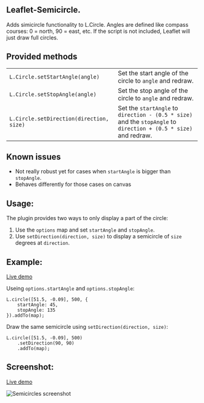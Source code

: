 Leaflet-Semicircle.
-------------------

Adds simicircle functionality to L.Circle. Angles are defined like compass courses: 0 = north, 90 = east, etc. If the script is not included, Leaflet will just draw full circles.

## Provided methods ##
<table>
<tr><td><code>L.Circle.setStartAngle(angle)</code></td><td>Set the start angle of the circle to <code>angle</code> and redraw.</td></tr>
<tr><td><code>L.Circle.setStopAngle(angle)</code></td><td>Set the stop angle of the circle to <code>angle</code> and redraw.</td></tr>
<tr><td><code>L.Circle.setDirection(direction, size)</code></td><td>Set the <code>startAngle</code> to <code>direction - (0.5 * size)</code> and the <code>stopAngle</code> to <code>direction + (0.5 * size)</code> and redraw.</td></tr>
</table>

## Known issues
 - Not really robust yet for cases when `startAngle` is bigger than `stopAngle`.
 - Behaves differently for those cases on canvas

## Usage:
The plugin provides two ways to only display a part of the circle:
1. Use the `options` map and set `startAngle` and `stopAngle`.
2. Use `setDirection(direction, size)` to display a semicircle of `size` degrees at `direction`.

## Example:
[Live demo](http://jieter.github.com/Leaflet-semicircle/example-semicircle.html)

Useing `options.startAngle` and `options.stopAngle`:
```
L.circle([51.5, -0.09], 500, {
	startAngle: 45,
	stopAngle: 135
}).addTo(map);
```

Draw the same semicircle using `setDirection(direction, size)`:
```
L.circle([51.5, -0.09], 500)
	.setDirection(90, 90)
	.addTo(map);
```

## Screenshot:

[Live demo](http://jieter.github.com/Leaflet-semicircle/example-semicircle.html)

![Semicircles screenshot](https://raw.github.com/jieter/Leaflet-semicircle/master/screenshot.png)

